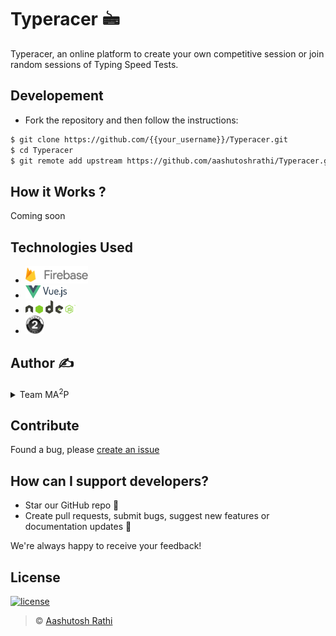 # Typeracer 🖮

Typeracer, an online platform to create your own competitive session or join random sessions of Typing Speed Tests.

## Developement
- Fork the repository and then follow the instructions:

```sh
$ git clone https://github.com/{{your_username}}/Typeracer.git
$ cd Typeracer
$ git remote add upstream https://github.com/aashutoshrathi/Typeracer.git
```
## How it Works ?

Coming soon

## Technologies Used

- [<img src="assets/firebase.png"  width="100">](https://www.firebase.com/)
- [<img src="assets/vue-js.svg" width="66">](https://vuejs.org/)
- [<img src="assets/node.png" width="80">](https://nodejs.org/en/)
- [<img src="assets/oauth-2.png" width="30">](https://developers.google.com/identity/protocols/OAuth2)

## Author ✍️
<details>
	<summary>Team  MA<sup>2</sup>P</summary>
		<ul>
			<li><a href="https://github.com/violentdelight">Mohak Khare</a></li>
			<li><a href="https://github.com/llGurudevll">Ajay Guru</a></li>
			<li><a href="https://github.com/aashutoshrathi">Aashutosh Rathi</a></li>
			<li><a href="https://github.com/prithaupadhyay">Pritha Upadhyay</a></li>
		</ul>
</details>

## Contribute
Found a bug, please [create an issue](https://github.com/aashutoshrathi/Typeracer/issues/new)

## How can I support developers?

- Star our GitHub repo 🌟
- Create pull requests, submit bugs, suggest new features or documentation updates 🔧

We're always happy to receive your feedback!

## License

[![license](https://img.shields.io/github/license/mashape/apistatus.svg)](https://github.com/aashutoshrathi/Typeracer/blob/master/LICENSE)
> © [Aashutosh Rathi](https://github.com/aashutoshrathi)